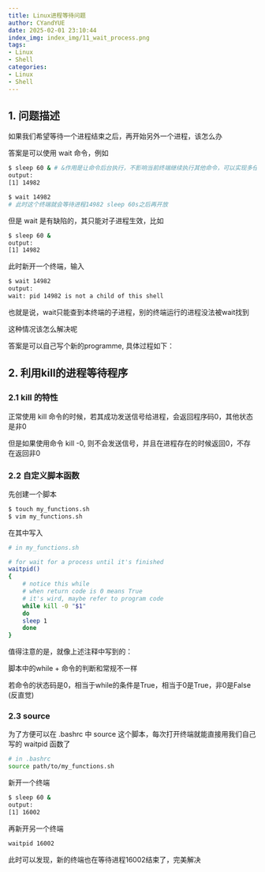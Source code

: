 ```yaml
---
title: Linux进程等待问题
author: CYandYUE
date: 2025-02-01 23:10:44
index_img: index_img/11_wait_process.png
tags:
- Linux
- Shell
categories:
- Linux
- Shell
---
```


## 1. 问题描述
如果我们希望等待一个进程结束之后，再开始另外一个进程，该怎么办

答案是可以使用 wait 命令，例如
```bash
$ sleep 60 & # &作用是让命令后台执行，不影响当前终端继续执行其他命令，可以实现多任务并发执行
output:
[1] 14982

$ wait 14982
# 此时这个终端就会等待进程14982 sleep 60s之后再开放
```

但是 wait 是有缺陷的，其只能对子进程生效，比如
```bash
$ sleep 60 &
output:
[1] 14982
```
此时新开一个终端，输入
```bash
$ wait 14982
output:
wait: pid 14982 is not a child of this shell
```
也就是说，wait只能查到本终端的子进程，别的终端运行的进程没法被wait找到

这种情况该怎么解决呢

答案是可以自己写个新的programme, 具体过程如下：

## 2. 利用kill的进程等待程序
### 2.1 kill 的特性
正常使用 kill 命令的时候，若其成功发送信号给进程，会返回程序码0，其他状态是非0

但是如果使用命令 kill -0, 则不会发送信号，并且在进程存在的时候返回0，不存在返回非0
### 2.2 自定义脚本函数
先创建一个脚本
```bash
$ touch my_functions.sh
$ vim my_functions.sh
```
在其中写入
```bash
# in my_functions.sh

# for wait for a process until it's finished
waitpid()
{
	# notice this while
	# when return code is 0 means True
	# it's wird, maybe refer to program code
	while kill -0 "$1"
	do
	sleep 1
	done
}
```
值得注意的是，就像上述注释中写到的：

脚本中的while + 命令的判断和常规不一样

若命令的状态码是0，相当于while的条件是True，相当于0是True，非0是False (反直觉)

### 2.3 source
为了方便可以在 .bashrc 中 source 这个脚本，每次打开终端就能直接用我们自己写的 waitpid 函数了
```bash
# in .bashrc
source path/to/my_functions.sh
```

新开一个终端
```bash
$ sleep 60 &
output:
[1] 16002
```
再新开另一个终端
```bash
waitpid 16002
```
此时可以发现，新的终端也在等待进程16002结束了，完美解决